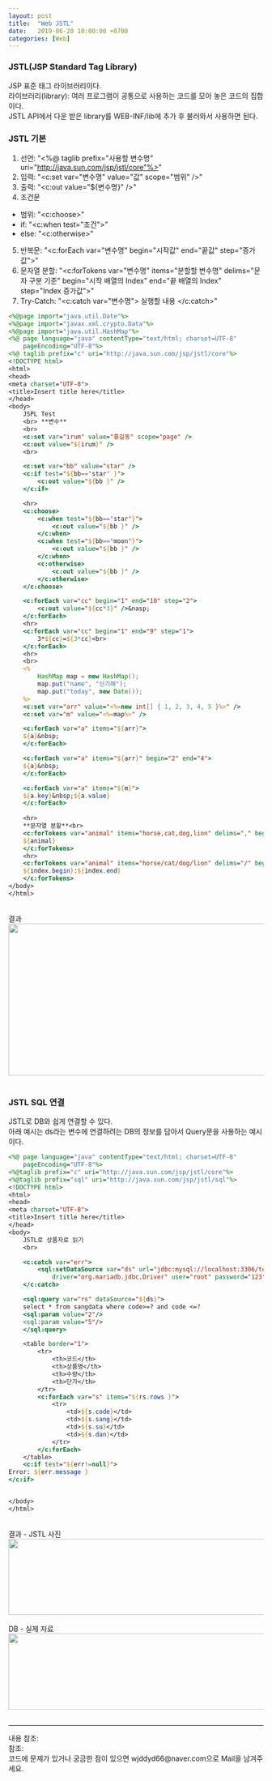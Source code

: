 ```yaml
---
layout: post
title:  "Web JSTL"
date:   2019-06-20 10:00:00 +0700
categories: [Web]
---
```


###  JSTL(JSP Standard Tag Library)
JSP 표준 태그 라이브러리이다.  
라이브러리(library): 여러 프로그램이 공통으로 사용하는 코드를 모아 놓은 코드의 집합이다.  
JSTL API에서 다운 받은 library를 WEB-INF/lib에 추가 후 불러와서 사용하면 된다.  

###  JSTL 기본
1. 선언: "<%@ taglib prefix="사용할 변수명" uri="http://java.sun.com/jsp/jstl/core"%>"
2. 입력: "<c:set var="변수명" value="값" scope="범위" />"
3. 출력: "<c:out value="${변수명}" />"
4. 조건문
 - 범위: "<c:choose>"
 - if: "<c:when test="조건">" 
 - else: "<c:otherwise>"
5. 반복문: "<c:forEach var="변수명" begin="시작값" end="끝값" step="증가값">"
6. 문자열 분할: "<c:forTokens var="변수명" items="분할할 변수명" delims="문자 구분 기준" begin="시작 배열의 Index" end="끝 배열의 Index" step="Index 증가값">"
7. Try-Catch: "<c:catch var="변수명"> 실행할 내용 </c:catch>"  


```jsp
<%@page import="java.util.Date"%>
<%@page import="javax.xml.crypto.Data"%>
<%@page import="java.util.HashMap"%>
<%@ page language="java" contentType="text/html; charset=UTF-8"
	pageEncoding="UTF-8"%>
<%@ taglib prefix="c" uri="http://java.sun.com/jsp/jstl/core"%>
<!DOCTYPE html>
<html>
<head>
<meta charset="UTF-8">
<title>Insert title here</title>
</head>
<body>
	JSPL Test
	<br> **변수**
	<br>
	<c:set var="irum" value="홍길동" scope="page" />
	<c:out value="${irum}" />
	<br>

	<c:set var="bb" value="star" />
	<c:if test="${bb=='star' }">
		<c:out value="${bb }" />
	</c:if>

	<hr>
	<c:choose>
		<c:when test="${bb=='star'}">
			<c:out value="${bb }" />
		</c:when>
		<c:when test="${bb=='moon'}">
			<c:out value="${bb }" />
		</c:when>
		<c:otherwise>
			<c:out value="${bb }" />
		</c:otherwise>
	</c:choose>

	<c:forEach var="cc" begin="1" end="10" step="2">
		<c:out value="${cc*3}" />&nasp;
	</c:forEach>
	<hr>
	<c:forEach var="cc" begin="1" end="9" step="1">
		3*${cc}=${3*cc}<br>
	</c:forEach>
	<hr>
	<br>
	<%
		HashMap map = new HashMap();
		map.put("name", "신기해");
		map.put("today", new Date());
	%>
	<c:set var="arr" value="<%=new int[] { 1, 2, 3, 4, 5 }%>" />
	<c:set var="m" value="<%=map%>" />

	<c:forEach var="a" items="${arr}">
	${a}&nbsp;
	</c:forEach>

	<c:forEach var="a" items="${arr}" begin="2" end="4">
	${a}&nbsp;
	</c:forEach>

	<c:forEach var="a" items="${m}">
	${a.key}&nbsp;${a.value}
	</c:forEach>
	
	<hr>
	**문자열 분할**<br>
	<c:forTokens var="animal" items="horse,cat,dog,lion" delims="," begin="0" end="3">
	${animal}
	</c:forTokens>
	<hr>
	<c:forTokens var="animal" items="horse/cat/dog/lion" delims="/" begin="0" end="3" step="1" varStatus="index">
	${index.begin}:${index.end} 
	</c:forTokens>
</body>
</html>
```
<br>
결과
<div><img src="https://raw.githubusercontent.com/wjddyd66/wjddyd66.github.io/master/static/img/Web/JSTL1.JPG" height="300" width="600" /></div>
<br>

###  JSTL SQL 연결
JSTL로 DB와 쉽게 연결할 수 있다.  
아래 예시는 ds라는 변수에 연결하려는 DB의 정보를 담아서 Query문을 사용하는 예시이다.  

```jsp
<%@ page language="java" contentType="text/html; charset=UTF-8"
	pageEncoding="UTF-8"%>
<%@taglib prefix="c" uri="http://java.sun.com/jsp/jstl/core"%>
<%@taglib prefix="sql" uri="http://java.sun.com/jsp/jstl/sql"%>
<!DOCTYPE html>
<html>
<head>
<meta charset="UTF-8">
<title>Insert title here</title>
</head>
<body>
	JSTL로 상품자료 읽기
	<br>

	<c:catch var="err">
		<sql:setDataSource var="ds" url="jdbc:mysql://localhost:3306/test"
			driver="org.mariadb.jdbc.Driver" user="root" password="123" />
	</c:catch>

	<sql:query var="rs" dataSource="${ds}">
	select * from sangdata where code>=? and code <=?
	<sql:param value="2"/>
	<sql:param value="5"/>
	</sql:query>

	<table border="1">
		<tr>
			<th>코드</th>
			<th>상품명</th>
			<th>수량</th>
			<th>단가</th>
		</tr>
		<c:forEach var="s" items="${rs.rows }">
			<tr>
				<td>${s.code}</td>
				<td>${s.sang}</td>
				<td>${s.su}</td>
				<td>${s.dan}</td>
			</tr>
		</c:forEach>
	</table>
	<c:if test="${err!=null}">
Error: ${err.message }
</c:if>


</body>
</html>
```
<br>
결과 - JSTL 사진
<div><img src="https://raw.githubusercontent.com/wjddyd66/wjddyd66.github.io/master/static/img/Web/JSTL2.JPG" height="150" width="600" /></div>
<br>
DB - 실제 자료
<div><img src="https://raw.githubusercontent.com/wjddyd66/wjddyd66.github.io/master/static/img/Web/JSTL3.JPG" height="150" width="600" /></div>
<br>

<hr>
내용 참조: <https://mkil.tistory.com/249><br>
참조: <https://github.com/wjddyd66/Web/tree/master/Jstl><br>
코드에 문제가 있거나 궁금한 점이 있으면 wjddyd66@naver.com으로  Mail을 남겨주세요.